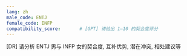 ```yaml
---
lang: zh
male_code: ENTJ
female_code: INFP
compatibility_score:       # [GPT] 请给出 1–10 的契合度评分
---
```


[DR] 请分析 ENTJ 男与 INFP 女的契合度, 互补优势, 潜在冲突, 相处建议等

